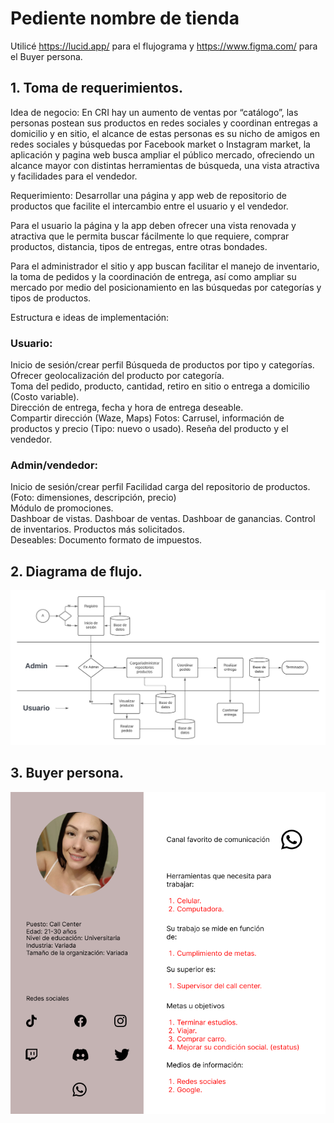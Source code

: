 # Pediente nombre de tienda

Utilicé https://lucid.app/ para el flujograma y https://www.figma.com/ para el Buyer persona.

## **1. Toma de requerimientos.**
Idea de negocio: En CRI hay un aumento de ventas por “catálogo”, las personas postean sus productos en redes sociales y coordinan entregas a domicilio y en sitio, el alcance de estas personas es su nicho de amigos en redes sociales y búsquedas por Facebook market o Instagram market, la aplicación y pagina web busca ampliar el público mercado, ofreciendo un alcance mayor con distintas herramientas de búsqueda, una vista atractiva y facilidades para el vendedor.

Requerimiento: Desarrollar una página y app web de repositorio de productos que facilite el intercambio entre el usuario y el vendedor. 

Para el usuario la página y la app deben ofrecer una vista renovada y atractiva que le permita buscar fácilmente lo que requiere, comprar productos, distancia, tipos de entregas, entre otras bondades. 

Para el administrador el sitio y app buscan facilitar el manejo de inventario, la toma de pedidos y la coordinación de entrega, así como ampliar su mercado por medio del posicionamiento en las búsquedas por categorías y tipos de productos.  
 
Estructura e ideas de implementación: 
 
### Usuario: 
Inicio de sesión/crear perfil 
Búsqueda de productos por tipo y categorías. 
Ofrecer geolocalización del producto por categoría.  
Toma del pedido, producto, cantidad, retiro en sitio o entrega a domicilio (Costo variable).  
Dirección de entrega, fecha y hora de entrega deseable.  
Compartir dirección (Waze, Maps) 
Fotos: Carrusel, información de productos y precio (Tipo: nuevo o usado). 
Reseña del producto y el vendedor. 

### Admin/vendedor: 
Inicio de sesión/crear perfil 
Facilidad carga del repositorio de productos. (Foto: dimensiones, descripción, precio)  
Módulo de promociones.  
Dashboar de vistas. 
Dashboar de ventas. 
Dashboar de ganancias. 
Control de inventarios. 
Productos más solicitados.  
Deseables: Documento formato de impuestos. 

## **2. Diagrama de flujo.**
<img src="https://github.com/AndrjsM/Market-Place/blob/main/Market%20Place.png" />

## **3. Buyer persona.**
<img src="https://github.com/AndrjsM/Market-Place/blob/main/Android%20Large%20-%201.png" />
